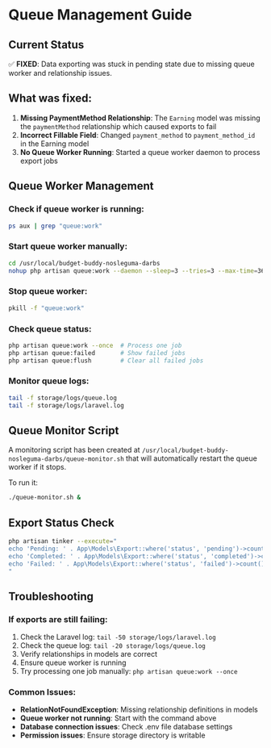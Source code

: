 # Queue Management Guide

## Current Status
✅ **FIXED**: Data exporting was stuck in pending state due to missing queue worker and relationship issues.

## What was fixed:
1. **Missing PaymentMethod Relationship**: The `Earning` model was missing the `paymentMethod` relationship which caused exports to fail
2. **Incorrect Fillable Field**: Changed `payment_method` to `payment_method_id` in the Earning model
3. **No Queue Worker Running**: Started a queue worker daemon to process export jobs

## Queue Worker Management

### Check if queue worker is running:
```bash
ps aux | grep "queue:work"
```

### Start queue worker manually:
```bash
cd /usr/local/budget-buddy-nosleguma-darbs
nohup php artisan queue:work --daemon --sleep=3 --tries=3 --max-time=3600 > storage/logs/queue.log 2>&1 &
```

### Stop queue worker:
```bash
pkill -f "queue:work"
```

### Check queue status:
```bash
php artisan queue:work --once  # Process one job
php artisan queue:failed       # Show failed jobs
php artisan queue:flush        # Clear all failed jobs
```

### Monitor queue logs:
```bash
tail -f storage/logs/queue.log
tail -f storage/logs/laravel.log
```

## Queue Monitor Script
A monitoring script has been created at `/usr/local/budget-buddy-nosleguma-darbs/queue-monitor.sh` that will automatically restart the queue worker if it stops.

To run it:
```bash
./queue-monitor.sh &
```

## Export Status Check
```bash
php artisan tinker --execute="
echo 'Pending: ' . App\Models\Export::where('status', 'pending')->count() . PHP_EOL;
echo 'Completed: ' . App\Models\Export::where('status', 'completed')->count() . PHP_EOL;
echo 'Failed: ' . App\Models\Export::where('status', 'failed')->count() . PHP_EOL;
"
```

## Troubleshooting

### If exports are still failing:
1. Check the Laravel log: `tail -50 storage/logs/laravel.log`
2. Check the queue log: `tail -20 storage/logs/queue.log`
3. Verify relationships in models are correct
4. Ensure queue worker is running
5. Try processing one job manually: `php artisan queue:work --once`

### Common Issues:
- **RelationNotFoundException**: Missing relationship definitions in models
- **Queue worker not running**: Start with the command above
- **Database connection issues**: Check .env file database settings
- **Permission issues**: Ensure storage directory is writable
